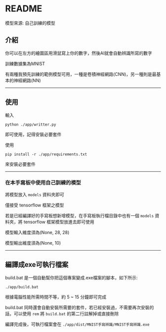 # README

模型來源: 自己訓練的模型

## 介紹

你可以在左方的繪圖區用滑鼠寫上你的數字，然後AI就會自動辨識所寫的數字

訓練數據集為MNIST

有兩種我預先訓練的範例模型可用，一種是卷積神經網路(CNN)，另一種則是最基本的神經網路(NN)

---

## 使用

輸入
```
python ./app/writter.py
```

即可使用，記得安裝必要套件

使用
```
pip install -r ./app/requirements.txt
```

來安裝必要套件

---

### 在本手寫板中使用自己訓練的模型

將模型放入 `models` 資料夾即可

僅接受 tensorflow 框架之模型

若是已經編譯好的手寫板想新增模型，在手寫板執行檔目錄中也有一個 `models` 資料夾，將 tensorflow 框架模型放進去即可使用

模型輸入維度須為(None, 28, 28)

模型輸出維度須為(None, 10)

---

## 編譯成exe可執行檔案

build.bat 是一個自動幫你把這個專案變成.exe檔案的腳本，如下所示:
```
./app/build.bat
```

根據電腦性能所需時間不等，約 5 ~ 15 分鐘即可完成

build.bat 同時還會自動安裝所需要的套件，若已經安裝過，不需要再次安裝的話，可以使用 `rem` 將 `build.bat` 的第二行註解掉或直接刪除

編譯完成後，可執行檔案會在 `./app/dist/MNIST手寫辨識/MNIST手寫辨識.exe`
